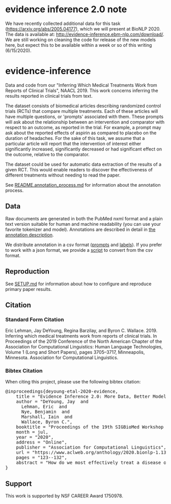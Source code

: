 # evidence inference 2.0 note

We have recently collected additional data for this task (https://arxiv.org/abs/2005.04177), which we will present at BioNLP 2020. The data is available at: http://evidence-inference.ebm-nlp.com/download/. We are still working on cleaning the code for release of the new models here, but expect this to be available within a week or so of this writing (6/15/2020).

# evidence-inference

Data and code from our "Inferring Which Medical Treatments Work from Reports of Clinical Trials", NAACL 2019. This work concerns inferring the results reported in clinical trials from text. 

The dataset consists of biomedical articles describing randomized control trials (RCTs) that compare multiple treatments. Each of these articles will have multiple questions, or 'prompts' associated with them. These prompts will ask about the relationship between an intervention and comparator with respect to an outcome, as reported in the trial. For example, a prompt may ask about the reported effects of aspirin as compared to placebo on the duration of headaches. For the sake of this task, we assume that a particular article will report that the intervention of interest either significantly increased, significantly decreased or had significant effect on the outcome, relative to the comparator.

The dataset could be used for automatic data extraction of the results of a given RCT. This would enable readers to discover the effectiveness of different treatments without needing to read the paper.

See [README.annotation_process.md](./README.annotation_process.md) for information about the annotation process.

## Data

Raw documents are generated in both the PubMed nxml format and a plain text version suitable for human and machine readability (you can use your favorite tokenizer and model). Annotations are described in detail in [the annotation description](./annotations/README.md).

We distribute annotation in a csv format ([prompts](./annotations/prompts_merged.csv) and [labels](./annotations/annotations_merged.csv)). If you prefer to work with a json format, we provide a [script](./evidence_inference/preprocess/convert_annotations_to_json.py) to convert from the csv format.

## Reproduction

See [SETUP.md](./SETUP.md) for information about how to configure and reproduce primary paper results.

## Citation

### Standard Form Citation

Eric Lehman, Jay DeYoung, Regina Barzilay, and Byron C. Wallace. 2019. Inferring which medical treatments work from reports of clinical trials. In Proceedings of the 2019 Conference of the North American Chapter of the Association for Computational Linguistics: Human Language Technologies, Volume 1 (Long and Short Papers), pages 3705–3717, Minneapolis, Minnesota. Association for Computational Linguistics.

### Bibtex Citation
When citing this project, please use the following bibtex citation:

<pre>
@inproceedings{deyoung-etal-2020-evidence,
    title = "Evidence Inference 2.0: More Data, Better Models",
    author = "DeYoung, Jay  and
      Lehman, Eric  and
      Nye, Benjamin  and
      Marshall, Iain  and
      Wallace, Byron C.",
    booktitle = "Proceedings of the 19th SIGBioMed Workshop on Biomedical Language Processing",
    month = jul,
    year = "2020",
    address = "Online",
    publisher = "Association for Computational Linguistics",
    url = "https://www.aclweb.org/anthology/2020.bionlp-1.13",
    pages = "123--132",
    abstract = "How do we most effectively treat a disease or condition? Ideally, we could consult a database of evidence gleaned from clinical trials to answer such questions. Unfortunately, no such database exists; clinical trial results are instead disseminated primarily via lengthy natural language articles. Perusing all such articles would be prohibitively time-consuming for healthcare practitioners; they instead tend to depend on manually compiled \textit{systematic reviews} of medical literature to inform care. NLP may speed this process up, and eventually facilitate immediate consult of published evidence. The \textit{Evidence Inference} dataset was recently released to facilitate research toward this end. This task entails inferring the comparative performance of two treatments, with respect to a given outcome, from a particular article (describing a clinical trial) and identifying supporting evidence. For instance: Does this article report that \textit{chemotherapy} performed better than \textit{surgery} for \textit{five-year survival rates} of operable cancers? In this paper, we collect additional annotations to expand the Evidence Inference dataset by 25{\%}, provide stronger baseline models, systematically inspect the errors that these make, and probe dataset quality. We also release an \textit{abstract only} (as opposed to full-texts) version of the task for rapid model prototyping. The updated corpus, documentation, and code for new baselines and evaluations are available at \url{http://evidence-inference.ebm-nlp.com/}.",
}
</pre>

## Support 

This work is supported by NSF CAREER Award 1750978.
